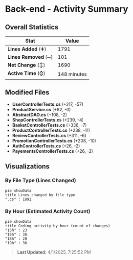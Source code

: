 # Back-end - Activity Summary 

## Overall Statistics

| Stat                   | Value                                                             |
| ---------------------- | ----------------------------------------------------------------- |
| **Lines Added** (➕)   | 1791                                          |
| **Lines Removed** (➖) | 101                                        |
| **Net Change** (↕)    | 1690                |
| **Active Time** (⌚)   | 148 minutes |


## Modified Files
- **UserControllerTests.cs** (+217, -57)
- **ProductService.cs** (+82, -0)
- **AbstractDAO.cs** (+108, -2)
- **ShopControllerTests.cs** (+239, -4)
- **BasketControllerTests.cs** (+336, -7)
- **ProductControllerTests.cs** (+238, -11)
- **ReviewControllerTests.cs** (+311, -6)
- **PromotionControllerTests.cs** (+208, -10)
- **AuthControllerTests.cs** (+26, -2)
- **PayementsControllerTests.cs** (+26, -2)

## Visualizations

### By File Type (Lines Changed)

```mermaid
pie showData
title Lines changed by file type
".cs" : 1892
```

### By Hour (Estimated Activity Count)

```mermaid
pie showData
title Coding activity by hour (count of changes)
"15h" : 23
"16h" : 36
"18h" : 20
"19h" : 36
```


> **Last Updated:** 4/1/2025, 7:25:52 PM